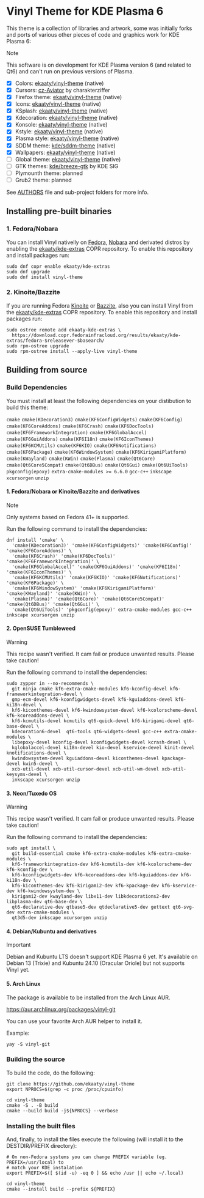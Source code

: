 # Vinyl Theme for KDE Plasma 6

This theme is a collection of libraries and artwork, some was initially forks and ports of various other 
pieces of code and graphics work for KDE Plasma 6:

>[!NOTE]
>This software is on development for KDE Plasma version 6 (and related to Qt6) and can't run on previous versions of Plasma.

- [x] Colors: [ekaaty/vinyl-theme](https://github.com/ekaaty/vinyl-theme/tree/main/colors/) (native)
- [x] Cursors: [cz-Aviator](https://github.com/charakterziffer/cursor-toolbox/) by charakterziffer
- [x] Firefox theme: [ekaaty/vinyl-theme](https://github.com/ekaaty/vinyl-theme/tree/main/mozilla/) (native)
- [x] Icons: [ekaaty/vinyl-theme](https://github.com/ekaaty/vinyl-theme/tree/main/icons/) (native)
- [x] KSplash: [ekaaty/vinyl-theme](https://github.com/ekaaty/vinyl-theme/tree/main/splash/) (native)
- [x] Kdecoration: [ekaaty/vinyl-theme](https://github.com/ekaaty/vinyl-theme/tree/main/kdecoration/) (native)
- [x] Konsole: [ekaaty/vinyl-theme](https://github.com/ekaaty/vinyl-theme/tree/main/konsole/) (native)
- [x] Kstyle: [ekaaty/vinyl-theme](https://github.com/ekaaty/vinyl-theme/tree/main/kstyle/) (native)
- [x] Plasma style: [ekaaty/vinyl-theme](https://github.com/ekaaty/vinyl-theme/tree/main/desktoptheme/) (native)
- [x] SDDM theme: [kde/sddm-theme](https://invent.kde.org/plasma/plasma-desktop/-/tree/master/sddm-theme) (native)
- [x] Wallpapers: [ekaaty/vinyl-theme](https://github.com/ekaaty/vinyl-theme/tree/main/wallpapers/) (native)
- [ ] Global theme: [ekaaty/vinyl-theme](https://github.com/ekaaty/vinyl-theme/tree/main/lookandfeel/) (native)
- [ ] GTK themes: [kde/breeze-gtk](https://github.com/KDE/breeze-gtk) by KDE SIG
- [ ] Plymounth theme: planned
- [ ] Grub2 theme: planned

See [AUTHORS](AUTHORS) file and sub-project folders for more info.

## Installing pre-built binaries

### 1\. Fedora/Nobara

You can install Vinyl nativelly on [Fedora](https://spins.fedoraproject.org/kde/), [Nobara](https://nobaraproject.org) 
and derivated distros by enabling the [ekaaty/kde-extras](https://copr.fedorainfracloud.org/coprs/ekaaty/kde-extras)
COPR repository. To enable this repository and install packages run:

```
sudo dnf copr enable ekaaty/kde-extras
sudo dnf upgrade
sudo dnf install vinyl-theme
```
### 2\. Kinoite/Bazzite

If you are running Fedora [Kinoite](https://fedoraproject.org/atomic-desktops/kinoite/) or 
[Bazzite](https://bazzite.gg/), also you can install Vinyl from the 
[ekaaty/kde-extras](https://copr.fedorainfracloud.org/coprs/ekaaty/kde-extras) COPR repository. 
To enable this repository and install packages run:

```
sudo ostree remote add ekaaty-kde-extras \
  https://download.copr.fedorainfracloud.org/results/ekaaty/kde-extras/fedora-$releasever-$basearch/
sudo rpm-ostree upgrade
sudo rpm-ostree install --apply-live vinyl-theme
```
## Building from source

### Build Dependencies

You must install at least the following dependencies on your distibution to
build this theme:

``cmake``
``cmake(KDecoration3)``
``cmake(KF6ConfigWidgets)``
``cmake(KF6Config)``
``cmake(KF6CoreAddons)``
``cmake(KF6Crash)``
``cmake(KF6DocTools)``
``cmake(KF6FrameworkIntegration)``
``cmake(KF6GlobalAccel)``
``cmake(KF6GuiAddons)``
``cmake(KF6I18n)``
``cmake(KF6IconThemes)``
``cmake(KF6KCMUtils)``
``cmake(KF6KIO)``
``cmake(KF6Notifications)``
``cmake(KF6Package)``
``cmake(KF6WindowSystem)``
``cmake(KF6KirigamiPlatform)``
``cmake(KWayland)``
``cmake(KWin)``
``cmake(Plasma)``
``cmake(Qt6Core)``
``cmake(Qt6Core5Compat)``
``cmake(Qt6DBus)``
``cmake(Qt6Gui)``
``cmake(Qt6UiTools)``
``pkgconfig(epoxy)``
``extra-cmake-modules >= 6.6.0``
``gcc-c++``
``inkscape``
``xcursorgen``
``unzip``

#### 1\. Fedora/Nobara or Kinoite/Bazzite and derivatives

> [!NOTE]
> Only systems based on Fedora 41+ is supported.

Run the following command to install the dependencies:

```shell
dnf install 'cmake' \
  'cmake(KDecoration3)' 'cmake(KF6ConfigWidgets)' 'cmake(KF6Config)' 'cmake(KF6CoreAddons)' \
  'cmake(KF6Crash)' 'cmake(KF6DocTools)' 'cmake(KF6FrameworkIntegration)' \
  'cmake(KF6GlobalAccel)' 'cmake(KF6GuiAddons)' 'cmake(KF6I18n)' 'cmake(KF6IconThemes)' \
  'cmake(KF6KCMUtils)' 'cmake(KF6KIO)' 'cmake(KF6Notifications)' 'cmake(KF6Package)' \
  'cmake(KF6WindowSystem)' 'cmake(KF6KirigamiPlatform)' 'cmake(KWayland)' 'cmake(KWin)' \
  'cmake(Plasma)' 'cmake(Qt6Core)' 'cmake(Qt6Core5Compat)' 'cmake(Qt6DBus)' 'cmake(Qt6Gui)' \
  'cmake(Qt6UiTools)' 'pkgconfig(epoxy)' extra-cmake-modules gcc-c++ inkscape xcursorgen unzip
```

#### 2\. OpenSUSE Tumbleweed

> [!WARNING]
> This recipe wasn't verified. It cam fail or produce unwanted results. Please take caution!

Run the following command to install the dependencies:

```shell
sudo zypper in --no-recommends \
  git ninja cmake kf6-extra-cmake-modules kf6-kconfig-devel kf6-frameworkintegration-devel \
  gmp-ecm-devel kf6-kconfigwidgets-devel kf6-kguiaddons-devel kf6-ki18n-devel \
  kf6-kiconthemes-devel kf6-kwindowsystem-devel kf6-kcolorscheme-devel kf6-kcoreaddons-devel \
  kf6-kcmutils-devel kcmutils qt6-quick-devel kf6-kirigami-devel qt6-base-devel \
  kdecoration6-devel  qt6-tools qt6-widgets-devel gcc-c++ extra-cmake-modules \
  libepoxy-devel kconfig-devel kconfigwidgets-devel kcrash-devel \
  kglobalaccel-devel ki18n-devel kio-devel kservice-devel kinit-devel knotifications-devel \
  kwindowsystem-devel kguiaddons-devel kiconthemes-devel kpackage-devel kwin5-devel \
  xcb-util-devel xcb-util-cursor-devel xcb-util-wm-devel xcb-util-keysyms-devel \
  inkscape xcursorgen unzip
```

#### 3\. Neon/Tuxedo OS

> [!WARNING]
> This recipe wasn't verified. It cam fail or produce unwanted results. Please take caution!

Run the following command to install the dependencies:

```shell
sudo apt install \
  git build-essential cmake kf6-extra-cmake-modules kf6-extra-cmake-modules \
  kf6-frameworkintegration-dev kf6-kcmutils-dev kf6-kcolorscheme-dev kf6-kconfig-dev \
  kf6-kconfigwidgets-dev kf6-kcoreaddons-dev kf6-kguiaddons-dev kf6-ki18n-dev \
  kf6-kiconthemes-dev kf6-kirigami2-dev kf6-kpackage-dev kf6-kservice-dev kf6-kwindowsystem-dev \
  kirigami2-dev kwayland-dev libx11-dev libkdecorations2-dev libplasma-dev qt6-base-dev \
  qt6-declarative-dev qtbase5-dev qtdeclarative5-dev gettext qt6-svg-dev extra-cmake-modules \
  qt3d5-dev inkscape xcursorgen unzip
```

#### 4\. Debian/Kubuntu and derivatives

>[!IMPORTANT]
>Debian and Kubuntu LTS doesn't support KDE Plasma 6 yet. 
>It's available on Debian 13 (Trixie) and Kubuntu 24.10 (Oracular Oriole) but not supports Vinyl yet.

#### 5\. Arch Linux

The package is available to be installed from the Arch Linux AUR.

https://aur.archlinux.org/packages/vinyl-git

You can use your favorite Arch AUR helper to install it.

Example:

```shell
yay -S vinyl-git
```

### Building the source

To build the code, do the following:

```shell
git clone https://github.com/ekaaty/vinyl-theme
export NPROCS=$(grep -c proc /proc/cpuinfo)

cd vinyl-theme
cmake -S . -B build
cmake --build build -j${NPROCS} --verbose
```

### Installing the built files

And, finally, to install the files execute the following (will install it to the DESTDIR/PREFIX
directory):

```shell
# On non-Fedora systems you can change PREFIX variable (eg. PREFIX=/usr/local) to
# match your KDE instalation
export PREFIX=$([ $(id -u) -eq 0 ] && echo /usr || echo ~/.local)

cd vinyl-theme
cmake --install build --prefix ${PREFIX}
```
